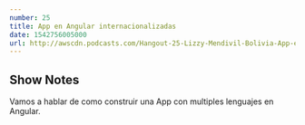 ```yaml
---
number: 25
title: App en Angular internacionalizadas
date: 1542756005000
url: http://awscdn.podcasts.com/Hangout-25-Lizzy-Mendivil-Bolivia-App-en-Angular-internacionalizadas-0ca4.mp3
---
```


## Show Notes

Vamos a hablar de como construir una App con multiples lenguajes en Angular.

